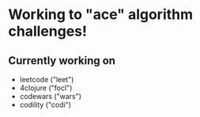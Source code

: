 # Working to "ace" algorithm challenges!
## Currently working on
* leetcode ("leet")
* 4clojure ("focl")
* codewars ("wars")
* codility ("codi")